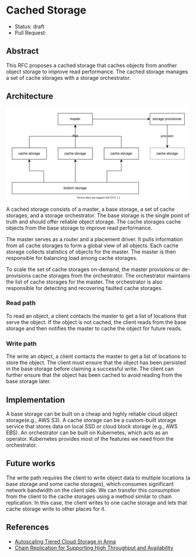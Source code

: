 # Cached Storage

- Status: draft
- Pull Request:

## Abstract

This RFC proposes a cached storage that caches objects from another object storage to improve read performance. The cached storage manages a set of cache storages with a storage orchestrator.

## Architecture

![Architecture](images/cached-storage-architecture.drawio.svg)

A cached storage consists of a master, a base storage, a set of cache storages, and a storage orchestrator. The base storage is the single point of truth and should offer reliable object storage. The cache storages cache objects from the base storage to improve read performance.

The master serves as a router and a placement driver. It pulls information from all cache storages to form a global view of all objects. Each cache storage collects statistics of objects for the master. The master is then responsible for balancing load among cache storages.

To scale the set of cache storages on-demand, the master provisions or de-provisions cache storages from the orchestrator. The orchestrator maintains the list of cache storages for the master. The orchestrator is also responsible for detecting and recovering faulted cache storages.

### Read path

To read an object, a client contacts the master to get a list of locations that serve the object. If the object is not cached, the client reads from the base storage and then notifies the master to cache the object for future reads.

### Write path

The write an object, a client contacts the master to get a list of locations to store the object. The client must ensure that the object has been persisted in the base storage before claiming a successful write. The client can further ensure that the object has been cached to avoid reading from the base storage later.

## Implementation

A base storage can be built on a cheap and highly reliable cloud object storage(e.g., AWS S3). A cache storage can be a custom-built storage service that stores data on local SSD or cloud block storage (e.g., AWS EBS). An orchestrator can be built on Kubernetes, which acts as an operator. Kubernetes provides most of the features we need from the orchestrator.

## Future works

The write path requires the client to write object data to multiple locations (a base storage and some cache storages), which consumes significant network bandwidth on the client side. We can transfer this consumption from the client to the cache storages using a method similar to chain replication. In this case, the client writes to one cache storage and lets that cache storage write to other places for it.

## References

- [Autoscaling Tiered Cloud Storage in Anna](http://www.vldb.org/pvldb/vol12/p624-wu.pdf)
- [Chain Replication for Supporting High Throughput and Availability](https://www.cs.cornell.edu/home/rvr/papers/OSDI04.pdf)
